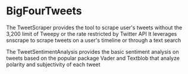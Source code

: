 # BigFourTweets

The TweetScraper provides the tool to scrape user's tweets without the 3,200 limit of Tweepy or the rate restricted by Twitter API
It leverages snscrape to scrape tweets on a user's timeline or through a text search 

The TweetSentimentAnalysis provides the basic sentiment analysis on tweets based on the popular package Vader and Textblob that analyze polarity and subjectivity of each tweet
